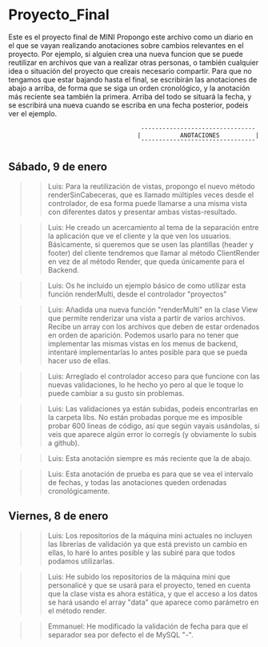 # Proyecto_Final
Este es el proyecto final de MINI
Propongo este archivo como un diario en el que se vayan realizando anotaciones sobre cambios relevantes en el proyecto.
Por ejemplo, si alguien crea una nueva funcion que se puede reutilizar en archivos que van a realizar otras personas,
o también cualquier idea o situación del proyecto que creais necesario compartir.
Para que no tengamos que estar bajando hasta el final, se escribirán las anotaciones de abajo a arriba, de forma que
se siga un orden cronológico, y la anotación más reciente sea también la primera.
Arriba del todo se situará la fecha, y se escribirá una nueva cuando se escriba en una fecha posterior, podeis ver el ejemplo.

                                         --------------------------------
                                        |           ANOTACIONES          |
                                         ¯¯¯¯¯¯¯¯¯¯¯¯¯¯¯¯¯¯¯¯¯¯¯¯¯¯¯¯¯¯¯¯
## Sábado, 9 de enero

>> Luis: Para la reutilización de vistas, propongo el nuevo método renderSinCabeceras, que es llamado múltiples veces desde
>> el controlador, de esa forma puede llamarse a una misma vista con diferentes datos y presentar ambas vistas-resultado.

>> Luis: He creado un acercamiento al tema de la separación entre la aplicación que ve el cliente y la que ven los usuarios.
>> Básicamente, si queremos que se usen las plantillas (header y footer) del cliente tendremos que llamar al método
>> ClientRender en vez de al método Render, que queda únicamente para el Backend.

>> Luis: Os he incluido un ejemplo básico de como utilizar esta función renderMulti, desde el
>> controlador "proyectos"

>> Luis: Añadida una nueva función "renderMulti" en la clase View que permite renderizar una vista
>> a partir de varios archivos. Recibe un array con los archivos que deben de estar ordenados en
>> orden de aparición. Podemos usarlo para no tener que implementar las mismas vistas en los
>> menus de backend, intentaré implementarlas lo antes posible para que se pueda hacer uso de ellas. 

>> Luis: Arreglado el controlador acceso para que funcione con las nuevas validaciones, lo he hecho yo pero al que le
>> toque lo puede cambiar a su gusto sin problemas.

>> Luis: Las validaciones ya están subidas, podeis encontrarlas en la carpeta libs.
>> No están probadas porque me es imposible probar 600 lineas de código, así que según vayais usándolas,
>> si veis que aparece algún error lo corregís (y obviamente lo subis a github).

>> Luis: Esta anotación siempre es más reciente que la de abajo. 

>> Luis: Esta anotación de prueba es para que se vea el intervalo de fechas, y todas las anotaciones queden ordenadas
>> cronológicamente.

## Viernes, 8 de enero

>> Luis: Los repositorios de la máquina mini actuales no incluyen las librerías de validación ya que está previsto
>> un cambio en ellas, lo haré lo antes posible y las subiré para que todos podamos utilizarlas.

>> Luis: He subido los repositorios de la máquina mini que personalicé y que se usará para el proyecto,
>> tened en cuenta que la clase vista es ahora estática, y que el acceso a los datos se hará usando el
>> array "data" que aparece como parámetro en el método render.

>> Emmanuel: He modificado la validación de fecha para que el separador sea por defecto el de MySQL "-".
